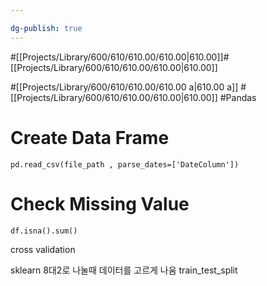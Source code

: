 ```yaml
---

dg-publish: true
---
```

#[[Projects/Library/600/610/610.00/610.00\|610.00]]#[[Projects/Library/600/610/610.00/610.00\|610.00]]


#[[Projects/Library/600/610/610.00/610.00 a\|610.00 a]] #[[Projects/Library/600/610/610.00/610.00\|610.00]] #Pandas 



# Create Data Frame



`pd.read_csv(file_path , parse_dates=['DateColumn'])`


# Check Missing Value
`df.isna().sum()`




cross validation

sklearn
8대2로 나눌때 데이터를 고르게 나움
train_test_split 